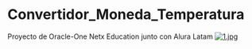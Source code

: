 # Convertidor_Moneda_Temperatura
Proyecto de Oracle-One Netx Education junto con Alura Latam
[![1.jpg](https://i.postimg.cc/zX1mbh0y/1.jpg)](https://postimg.cc/V54Z2Jyw)

